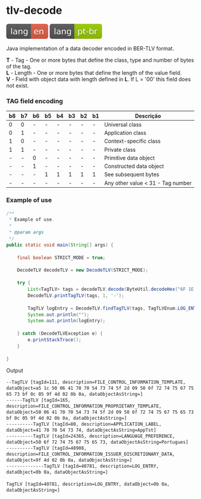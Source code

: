 # tlv-decode
[![en](https://github.com/renatocunha216/common/blob/main/images/lang-en.svg?raw=true)](https://github.com/renatocunha216/tlv-decode/blob/main/README.en.md)
[![pt-br](https://github.com/renatocunha216/common/blob/main/images/lang-pt-br.svg?raw=true)](https://github.com/renatocunha216/tlv-decode/blob/main/README.md)

Java implementation of a data decoder encoded in BER-TLV format.<br>

**T** - Tag - One or more bytes that define the class, type and number of bytes of the tag.<br>
**L** - Length - One or more bytes that define the length of the value field.<br>
**V** - Field with object data with length defined in **L**. If L = '00' this field does not exist.<br>
        

### TAG field encoding

| b8 | b7 | b6 | b5 | b4 | b3 | b2 | b1 | Descrição               |
|----|----|----|----|----|----|----|----|-------------------------|
|  0 |  0 |  - |  - |  - |  - |  - |  - | Universal class         |
|  0 |  1 |  - |  - |  - |  - |  - |  - | Application class       |
|  1 |  0 |  - |  - |  - |  - |  - |  - | Context-specific class  |
|  1 |  1 |  - |  - |  - |  - |  - |  - | Private class           |
|  - |  - |  0 |  - |  - |  - |  - |  - | Primitive data object   |
|  - |  - |  1 |  - |  - |  - |  - |  - | Constructed data object |
|  - |  - |  - |  1 |  1 |  1 |  1 |  1 | See subsequent bytes    |
|  - |  - |  - |  - |  - |  - |  - |  - | Any other value < 31 - Tag number |



### Example of use

```java
/**
 * Example of use.
 *
 * @param args
 */
public static void main(String[] args) {

    final boolean STRICT_MODE = true;

    DecodeTLV decodeTLV = new DecodeTLV(STRICT_MODE);

    try {
        List<TagTLV> tags = decodeTLV.decode(ByteUtil.decodeHex("6F 1E A5 1C 50 06 41 70 70 54 73 74 5F 2D 09 50 6F 72 74 75 67 75 65 73 BF 0C 05 9F 4D 02 0B 0A"));
        DecodeTLV.printTagTLV(tags, 1, '-');

        TagTLV logEntry = DecodeTLV.findTagTLV(tags, TagTLVEnum.LOG_ENTRY);
        System.out.println("");
        System.out.println(logEntry);

    } catch (DecodeTLVException e) {
        e.printStackTrace();
    }

}
```

Output
```
--TagTLV [tagId=111, description=FILE_CONTROL_INFORMATION_TEMPLATE, dataObject=a5 1c 50 06 41 70 70 54 73 74 5f 2d 09 50 6f 72 74 75 67 75 65 73 bf 0c 05 9f 4d 02 0b 0a, dataObjectAsString=]
------TagTLV [tagId=165, description=FILE_CONTROL_INFORMATION_PROPRIETARY_TEMPLATE, dataObject=50 06 41 70 70 54 73 74 5f 2d 09 50 6f 72 74 75 67 75 65 73 bf 0c 05 9f 4d 02 0b 0a, dataObjectAsString=]
----------TagTLV [tagId=80, description=APPLICATION_LABEL, dataObject=41 70 70 54 73 74, dataObjectAsString=AppTst]
----------TagTLV [tagId=24365, description=LANGUAGE_PREFERENCE, dataObject=50 6f 72 74 75 67 75 65 73, dataObjectAsString=Portugues]
----------TagTLV [tagId=48908, description=FILE_CONTROL_INFORMATION_ISSUER_DISCRETIONARY_DATA, dataObject=9f 4d 02 0b 0a, dataObjectAsString=]
--------------TagTLV [tagId=40781, description=LOG_ENTRY, dataObject=0b 0a, dataObjectAsString=]

TagTLV [tagId=40781, description=LOG_ENTRY, dataObject=0b 0a, dataObjectAsString=]
```